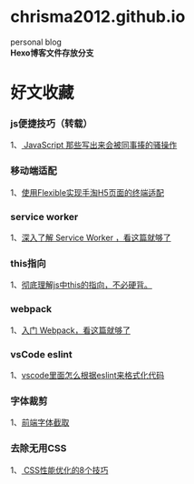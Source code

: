 # chrisma2012.github.io
personal blog  
**Hexo博客文件存放分支**





# 好文收藏 

### js便捷技巧（转载）
1、[ JavaScript 那些写出来会被同事揍的骚操作 ](https://zhuanlan.zhihu.com/p/100177208)
### 移动端适配  
1、[使用Flexible实现手淘H5页面的终端适配](https://www.w3cplus.com/mobile/lib-flexible-for-html5-layout.html)
### service worker
1、[深入了解 Service Worker ，看这篇就够了](https://zhuanlan.zhihu.com/p/27264234)

### this指向  
1、[彻底理解js中this的指向，不必硬背。](https://www.cnblogs.com/pssp/p/5216085.html)  

### webpack  
1、[入门 Webpack，看这篇就够了](https://segmentfault.com/a/1190000006178770q)  

### vsCode eslint  
1、[vscode里面怎么根据eslint来格式化代码](https://www.zhihu.com/question/52777843)

### 字体裁剪  
1、[前端字体截取](https://juejin.im/post/5c1783216fb9a049b07d4330)

### 去除无用CSS  
1、[ CSS性能优化的8个技巧](https://juejin.im/post/5b6133a351882519d346853f)